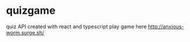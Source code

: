 # quizgame
quiz API created with react and typescript 
play game here 
http://anxious-worm.surge.sh/
